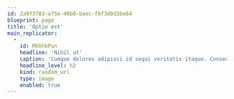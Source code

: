 ```yaml
---
id: 2a9f3783-a75e-40b0-baec-f6f3d0d3be64
blueprint: page
title: 'Optio est'
main_replicator:
  -
    id: MkhhbPun
    headline: 'Nihil ut'
    caption: 'Cumque dolores adipisci id sequi veritatis itaque. Consectetur commodi similique nulla in quia maiores et. Rem vitae vel nulla ullam maiores. Dolores omnis nihil et asperiores quod quod dicta.'
    headline_level: h2
    kind: random_url
    type: image
    enabled: true
---
```

